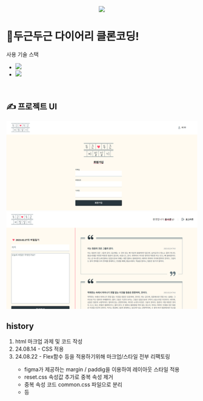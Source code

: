 <p align='center'>
    <img src="https://capsule-render.vercel.app/api?type=waving&color=auto&height=300&section=header&text=두근두근%20다이어리&fontSize=70&animation=fadeIn&fontAlignY=38&desc=Clone%20coding&descAlignY=60&descAlign=82"/>
</p>

<h1>📝두근두근 다이어리 클론코딩!</h1>
사용 기술 스택<br/>
<ul>
<li><img src="https://img.shields.io/badge/HTML-239120?style=for-the-badge&logo=html5&logoColor=white"></li>
<li><img src="https://img.shields.io/badge/CSS-239120?&style=for-the-badge&logo=css3&logoColor=white"></li>
</ul><br/>
<h2>✍ 프로젝트 UI</h2>
<img src="./images/ui_01.png"><br/>
<img src="./images/ui_02.png"><br/>

<h2>history</h2>
<ol>
<li>html 마크업 과제 및 코드 작성</li>
<li>24.08.14 - CSS 적용 </li>
<li>24.08.22 - Flex함수 등을 적용하기위해 마크업/스타일 전부 리팩토링 </li>
<ul>
  <li>figma가 제공하는 margin / paddig을 이용하여 레이아웃 스타일 적용</li>
  <li>reset.css 속성값 추가로 중복 속성 제거</li>
  <li>중복 속성 코드 common.css 파일으로 분리</li>
  <li>등</li>
</ul>
</ol>
